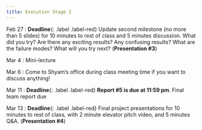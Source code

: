 ```yaml
---
title: Execution Stage 2
---
```


Feb 27
: **Deadline**{: .label .label-red} Update second milestone (no more than 5 slides) for 10 minutes to rest of class and 5 minutes discussion. What did you try? Are there any exciting results? Any confusing results? What are the failure modes? What will you try next? (**Presentation #3**)

Mar 4
: Mini-lecture

Mar 6
: Come to Shyam’s office during class meeting time if you want to discuss anything!

Mar 11
: **Deadline**{: .label .label-red} **Report #5 is due at 11:59 pm**. Final team report due

Mar 13
: **Deadline**{: .label .label-red}  Final project presentations for 10 minutes to rest of class, with 2 minute elevator pitch video, and 5 minutes Q&A. (**Presentation #4**)

<!-- Oct 7
: [Resizing Arrays](#)
  : [2.4](#), [2.5](#)

Oct 8
: **Lab**{: .label .label-purple } [Resizing Arrays](#)

Oct 9
: [Runtime Analysis](#)
  : [8.1](#), [8.2](#), [8.3](#), [8.4](#)
: **HW 2 due**{: .label .label-red } -->
